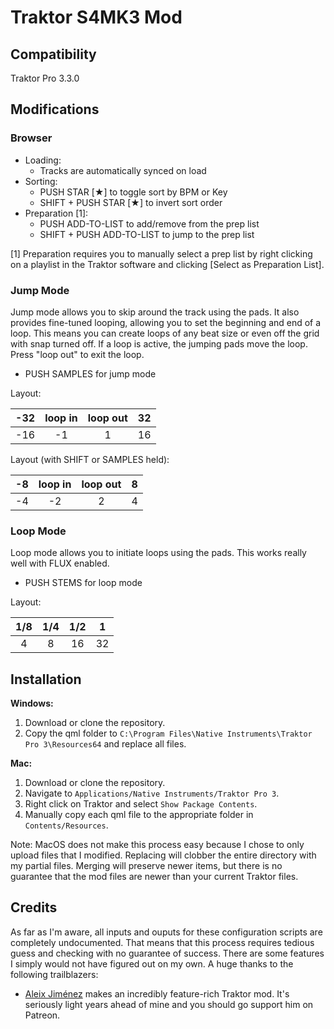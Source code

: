 # Traktor S4MK3 Mod

## Compatibility

Traktor Pro 3.3.0

## Modifications

### Browser

- Loading:
  - Tracks are automatically synced on load
- Sorting:
  - PUSH STAR [★] to toggle sort by BPM or Key
  - SHIFT + PUSH STAR [★] to invert sort order
- Preparation [1]:
  - PUSH ADD-TO-LIST to add/remove from the prep list
  - SHIFT + PUSH ADD-TO-LIST to jump to the prep list

[1] Preparation requires you to manually select a prep list by right clicking on a playlist in the Traktor software and clicking [Select as Preparation List].

### Jump Mode

Jump mode allows you to skip around the track using the pads. It also provides fine-tuned looping, allowing you to set the beginning and end of a loop. This means you can create loops of any beat size or even off the grid with snap turned off. If a loop is active, the jumping pads move the loop. Press "loop out" to exit the loop.

- PUSH SAMPLES for jump mode

Layout:

| -32 | loop in | loop out | 32 |
|:---:|:-------:|:--------:|:--:|
| -16 |    -1   |     1    | 16 |

Layout (with SHIFT or SAMPLES held):

| -8 | loop in | loop out | 8 |
|:--:|:-------:|:--------:|:-:|
| -4 |    -2   |     2    | 4 |

### Loop Mode

Loop mode allows you to initiate loops using the pads. This works really well with FLUX enabled.

- PUSH STEMS for loop mode

Layout:

| 1/8 | 1/4 | 1/2 |  1 |
|:---:|:---:|:---:|:--:|
|  4  |  8  |  16 | 32 |

## Installation

**Windows:**

1. Download or clone the repository.
2. Copy the qml folder to `C:\Program Files\Native Instruments\Traktor Pro 3\Resources64` and replace all files.

**Mac:**

1. Download or clone the repository.
2. Navigate to `Applications/Native Instruments/Traktor Pro 3`.
3. Right click on Traktor and select `Show Package Contents`.
4. Manually copy each qml file to the appropriate folder in `Contents/Resources`.

Note: MacOS does not make this process easy because I chose to only upload files that I modified. Replacing will clobber the entire directory with my partial files. Merging will preserve newer items, but there is no guarantee that the mod files are newer than your current Traktor files.

## Credits

As far as I'm aware, all inputs and ouputs for these configuration scripts are completely undocumented. That means that this process requires tedious guess and checking with no guarantee of success. There are some features I simply would not have figured out on my own. A huge thanks to the following trailblazers:

- [Aleix Jiménez](https://www.patreon.com/supremeedition) makes an incredibly feature-rich Traktor mod. It's seriously light years ahead of mine and you should go support him on Patreon.

